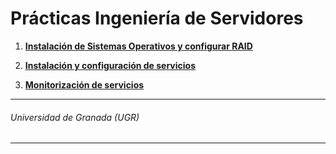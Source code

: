 # Prácticas Ingeniería de Servidores

1. **[Instalación de Sistemas Operativos y configurar RAID](https://github.com/antoniovj1/Ingenieria_de_servidores/tree/master/Practica_1)**

2. **[Instalación y configuración de servicios](https://github.com/antoniovj1/Ingenieria_de_servidores/tree/master/Practica_2)**

3. **[Monitorización de servicios](https://github.com/antoniovj1/Ingenieria_de_servidores/tree/master/Practica_3)**
___
###### Universidad de Granada (UGR)
___

